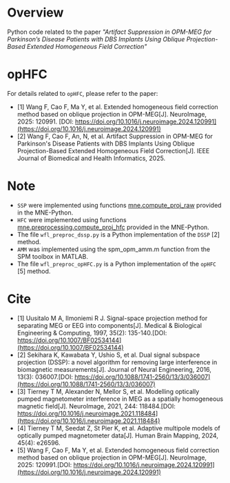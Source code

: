 # Overview

Python code related to the paper *"Artifact Suppression in OPM-MEG for Parkinson’s Disease Patients with DBS Implants Using Oblique Projection-Based Extended Homogeneous Field Correction"*


# opHFC
For details related to `opHFC`, please refer to the paper: 


- [1] Wang F, Cao F, Ma Y, et al. Extended homogeneous field correction method based on oblique projection in OPM-MEG[J]. NeuroImage, 2025: 120991.
 [DOI: https://doi.org/10.1016/j.neuroimage.2024.120991](https://doi.org/10.1016/j.neuroimage.2024.120991)
- [2] Wang F, Cao F, An, N, et al. Artifact Suppression in OPM-MEG for Parkinson's Disease Patients with DBS Implants Using Oblique Projection-Based Extended Homogeneous Field Correction[J]. IEEE Journal of Biomedical and Health Informatics, 2025.

# Note
- `SSP` were implemented using functions [mne.compute_proj_raw](https://mne.tools/stable/generated/mne.compute_proj_raw.html#mne.compute_proj_raw) provided in the MNE-Python.
-  `HFC` were implemented using functions [mne.preprocessing.compute_proj_hfc](https://mne.tools/stable/generated/mne.preprocessing.compute_proj_hfc.html#mne.preprocessing.compute_proj_hfc) provided in the MNE-Python.
- The file `wfl_preproc_dssp.py` is a Python implementation of the `DSSP` [2] method.
- `AMM` was implemented using the spm_opm_amm.m function from the SPM toolbox in MATLAB.
- The file `wfl_preproc_opHFC.py` is a Python implementation of the `opHFC` [5] method.


# Cite

- [1] Uusitalo M A, Ilmoniemi R J. Signal-space projection method for separating MEG or EEG into components[J]. Medical & Biological Engineering & Computing, 1997, 35(2): 135-140.[DOI: https://doi.org/10.1007/BF02534144](https://doi.org/10.1007/BF02534144)
- [2] Sekihara K, Kawabata Y, Ushio S, et al. Dual signal subspace projection (DSSP): a novel algorithm for removing large interference in biomagnetic measurements[J]. Journal of Neural Engineering, 2016, 13(3): 036007.[DOI: https://doi.org/10.1088/1741-2560/13/3/036007](https://doi.org/10.1088/1741-2560/13/3/036007)
- [3] Tierney T M, Alexander N, Mellor S, et al. Modelling optically pumped magnetometer interference in MEG as a spatially homogeneous magnetic field[J]. NeuroImage, 2021, 244: 118484.[DOI: https://doi.org/10.1016/j.neuroimage.2021.118484](https://doi.org/10.1016/j.neuroimage.2021.118484)
- [4] Tierney T M, Seedat Z, St Pier K, et al. Adaptive multipole models of optically pumped magnetometer data[J]. Human Brain Mapping, 2024, 45(4): e26596.
- [5] Wang F, Cao F, Ma Y, et al. Extended homogeneous field correction method based on oblique projection in OPM-MEG[J]. NeuroImage, 2025: 120991.[DOI: https://doi.org/10.1016/j.neuroimage.2024.120991](https://doi.org/10.1016/j.neuroimage.2024.120991)





